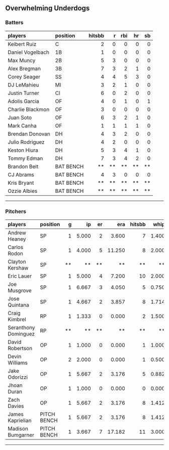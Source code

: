 ## Overwhelming Underdogs

### Batters

 
|players          |position  | hitsbb|  r| rbi| hr| sb| 
|:----------------|:---------|------:|--:|---:|--:|--:| 
|Keibert Ruiz     |C         |      2|  0|   0|  0|  0| 
|Daniel Vogelbach |1B        |      1|  0|   0|  0|  0| 
|Max Muncy        |2B        |      5|  3|   0|  0|  0| 
|Alex Bregman     |3B        |      7|  3|   2|  1|  0| 
|Corey Seager     |SS        |      4|  4|   5|  3|  0| 
|DJ LeMahieu      |MI        |      3|  2|   1|  0|  0| 
|Justin Turner    |CI        |      6|  0|   2|  0|  0| 
|Adolis Garcia    |OF        |      4|  0|   1|  0|  1| 
|Charlie Blackmon |OF        |      3|  0|   0|  0|  0| 
|Juan Soto        |OF        |      6|  3|   2|  1|  0| 
|Mark Canha       |OF        |      1|  1|   1|  1|  0| 
|Brendan Donovan  |DH        |      4|  3|   2|  0|  0| 
|Julio Rodriguez  |DH        |      4|  2|   0|  0|  0| 
|Keston Hiura     |DH        |      5|  3|   4|  1|  0| 
|Tommy Edman      |DH        |      7|  3|   4|  2|  0| 
|Brandon Belt     |BAT BENCH |     **| **|  **| **| **| 
|CJ Abrams        |BAT BENCH |      4|  3|   0|  0|  0| 
|Kris Bryant      |BAT BENCH |     **| **|  **| **| **| 
|Ozzie Albies     |BAT BENCH |     **| **|  **| **| **| 

* * *

### Pitchers

 
|players              |position    |  g|    ip| er|    era| hitsbb|  whip| so|  w| sv| 
|:--------------------|:-----------|--:|-----:|--:|------:|------:|-----:|--:|--:|--:| 
|Andrew Heaney        |SP          |  1| 5.000|  2|  3.600|      7| 1.400|  8|  0|  0| 
|Carlos Rodon         |SP          |  1| 4.000|  5| 11.250|      8| 2.000|  2|  0|  0| 
|Clayton Kershaw      |SP          | **|    **| **|     **|     **|    **| **| **| **| 
|Eric Lauer           |SP          |  1| 5.000|  4|  7.200|     10| 2.000|  4|  1|  0| 
|Joe Musgrove         |SP          |  1| 6.667|  3|  4.050|      5| 0.750| 11|  1|  0| 
|Jose Quintana        |SP          |  1| 4.667|  2|  3.857|      8| 1.714|  1|  0|  0| 
|Craig Kimbrel        |RP          |  1| 1.333|  0|  0.000|      2| 1.500|  2|  1|  0| 
|Seranthony Dominguez |RP          | **|    **| **|     **|     **|    **| **| **| **| 
|David Robertson      |OP          |  1| 1.000|  0|  0.000|      1| 1.000|  0|  0|  0| 
|Devin Williams       |OP          |  2| 2.000|  0|  0.000|      1| 0.500|  3|  1|  1| 
|Jake Odorizzi        |OP          |  1| 5.667|  2|  3.176|      5| 0.882|  4|  0|  0| 
|Jhoan Duran          |OP          |  1| 1.000|  0|  0.000|      0| 0.000|  2|  0|  0| 
|Zach Davies          |OP          |  1| 5.667|  2|  3.176|      8| 1.412|  5|  0|  0| 
|James Kaprielian     |PITCH BENCH |  1| 5.667|  2|  3.176|      8| 1.412|  3|  0|  0| 
|Madison Bumgarner    |PITCH BENCH |  1| 3.667|  7| 17.182|     11| 3.000|  2|  0|  0| 


* * *


